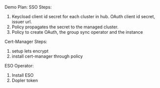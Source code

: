 Demo Plan: 
SSO Steps:
1. Keycload client id secret for each cluster in hub. OAuth client id secret, issuer url. 
2. Policy propagates the secret to the managed cluster.
3. Policy to create OAuth, the group sync operator and the instance


Cert-Manager Steps:
1. setup lets encrypt
2. install cert-manager through policy

ESO Operator:
1. Install ESO
2. Dopler token
